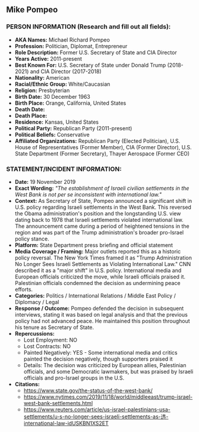 ## Mike Pompeo

### PERSON INFORMATION (Research and fill out all fields):
- **AKA Names:** Michael Richard Pompeo
- **Profession:** Politician, Diplomat, Entrepreneur
- **Role Description:** Former U.S. Secretary of State and CIA Director
- **Years Active:** 2011-present
- **Best Known For:** U.S. Secretary of State under Donald Trump (2018-2021) and CIA Director (2017-2018)
- **Nationality:** American
- **Racial/Ethnic Group:** White/Caucasian
- **Religion:** Presbyterian
- **Birth Date:** 30 December 1963
- **Birth Place:** Orange, California, United States
- **Death Date:** 
- **Death Place:** 
- **Residence:** Kansas, United States
- **Political Party:** Republican Party (2011-present)
- **Political Beliefs:** Conservative
- **Affiliated Organizations:** Republican Party (Elected Politician), U.S. House of Representatives (Former Member), CIA (Former Director), U.S. State Department (Former Secretary), Thayer Aerospace (Former CEO)

### STATEMENT/INCIDENT INFORMATION:
- **Date:** 19 November 2019
- **Exact Wording:** *"The establishment of Israeli civilian settlements in the West Bank is not per se inconsistent with international law."*
- **Context:** As Secretary of State, Pompeo announced a significant shift in U.S. policy regarding Israeli settlements in the West Bank. This reversed the Obama administration's position and the longstanding U.S. view dating back to 1978 that Israeli settlements violated international law. The announcement came during a period of heightened tensions in the region and was part of the Trump administration's broader pro-Israel policy stance.
- **Platform:** State Department press briefing and official statement
- **Media Coverage / Framing:** Major outlets reported this as a historic policy reversal. The New York Times framed it as "Trump Administration No Longer Sees Israeli Settlements as Violating International Law." CNN described it as a "major shift" in U.S. policy. International media and European officials criticized the move, while Israeli officials praised it. Palestinian officials condemned the decision as undermining peace efforts.
- **Categories:** Politics / International Relations / Middle East Policy / Diplomacy / Legal
- **Response / Outcome:** Pompeo defended the decision in subsequent interviews, stating it was based on legal analysis and that the previous policy had not advanced peace. He maintained this position throughout his tenure as Secretary of State.
- **Repercussions:**
  - Lost Employment: NO
  - Lost Contracts: NO
  - Painted Negatively: YES - Some international media and critics painted the decision negatively, though supporters praised it
  - Details: The decision was criticized by European allies, Palestinian officials, and some Democratic lawmakers, but was praised by Israeli officials and pro-Israel groups in the U.S.
- **Citations:** 
  - https://www.state.gov/the-status-of-the-west-bank/
  - https://www.nytimes.com/2019/11/18/world/middleeast/trump-israel-west-bank-settlements.html
  - https://www.reuters.com/article/us-israel-palestinians-usa-settlements/u-s-no-longer-sees-israeli-settlements-as-违-international-law-idUSKBN1XS2ET